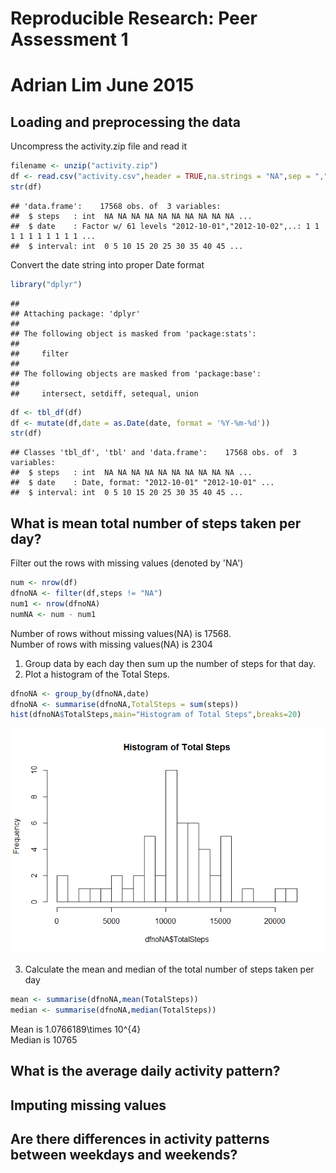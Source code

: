 # Reproducible Research: Peer Assessment 1

# Adrian Lim June 2015
## Loading and preprocessing the data
Uncompress the activity.zip file and read it

```r
filename <- unzip("activity.zip")
df <- read.csv("activity.csv",header = TRUE,na.strings = "NA",sep = ",")
str(df)
```

```
## 'data.frame':	17568 obs. of  3 variables:
##  $ steps   : int  NA NA NA NA NA NA NA NA NA NA ...
##  $ date    : Factor w/ 61 levels "2012-10-01","2012-10-02",..: 1 1 1 1 1 1 1 1 1 1 ...
##  $ interval: int  0 5 10 15 20 25 30 35 40 45 ...
```
Convert the date string into proper Date format

```r
library("dplyr")
```

```
## 
## Attaching package: 'dplyr'
## 
## The following object is masked from 'package:stats':
## 
##     filter
## 
## The following objects are masked from 'package:base':
## 
##     intersect, setdiff, setequal, union
```

```r
df <- tbl_df(df)
df <- mutate(df,date = as.Date(date, format = '%Y-%m-%d'))
str(df)
```

```
## Classes 'tbl_df', 'tbl' and 'data.frame':	17568 obs. of  3 variables:
##  $ steps   : int  NA NA NA NA NA NA NA NA NA NA ...
##  $ date    : Date, format: "2012-10-01" "2012-10-01" ...
##  $ interval: int  0 5 10 15 20 25 30 35 40 45 ...
```
## What is mean total number of steps taken per day?
Filter out the rows with missing values (denoted by 'NA')  

```r
num <- nrow(df)
dfnoNA <- filter(df,steps != "NA")
num1 <- nrow(dfnoNA)
numNA <- num - num1
```
Number of rows without missing values(NA) is 17568.  
Number of rows with missing values(NA) is 2304  
  
1) Group data by each day then sum up the number of steps for that day.  
2) Plot a histogram of the Total Steps.    

```r
dfnoNA <- group_by(dfnoNA,date) 
dfnoNA <- summarise(dfnoNA,TotalSteps = sum(steps))
hist(dfnoNA$TotalSteps,main="Histogram of Total Steps",breaks=20)
```

![](PA1_template_files/figure-html/unnamed-chunk-4-1.png) 
  
3) Calculate the mean and median of the total number of steps taken per day

```r
mean <- summarise(dfnoNA,mean(TotalSteps))
median <- summarise(dfnoNA,median(TotalSteps))
```
Mean is 1.0766189\times 10^{4}  
Median is 10765

## What is the average daily activity pattern?



## Imputing missing values



## Are there differences in activity patterns between weekdays and weekends?
